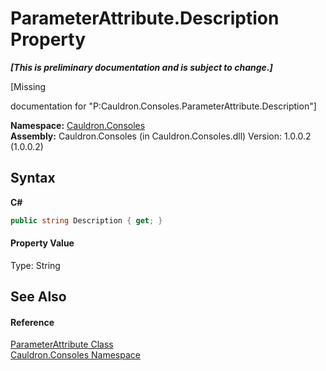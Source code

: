 # ParameterAttribute.Description Property 
 _**\[This is preliminary documentation and is subject to change.\]**_

\[Missing <summary> documentation for "P:Cauldron.Consoles.ParameterAttribute.Description"\]

**Namespace:**&nbsp;<a href="N_Cauldron_Consoles">Cauldron.Consoles</a><br />**Assembly:**&nbsp;Cauldron.Consoles (in Cauldron.Consoles.dll) Version: 1.0.0.2 (1.0.0.2)

## Syntax

**C#**<br />
``` C#
public string Description { get; }
```


#### Property Value
Type: String

## See Also


#### Reference
<a href="T_Cauldron_Consoles_ParameterAttribute">ParameterAttribute Class</a><br /><a href="N_Cauldron_Consoles">Cauldron.Consoles Namespace</a><br />